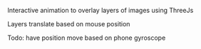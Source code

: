 Interactive animation to overlay layers of images using ThreeJs

Layers translate based on mouse position

Todo:
have position move based on phone gyroscope
